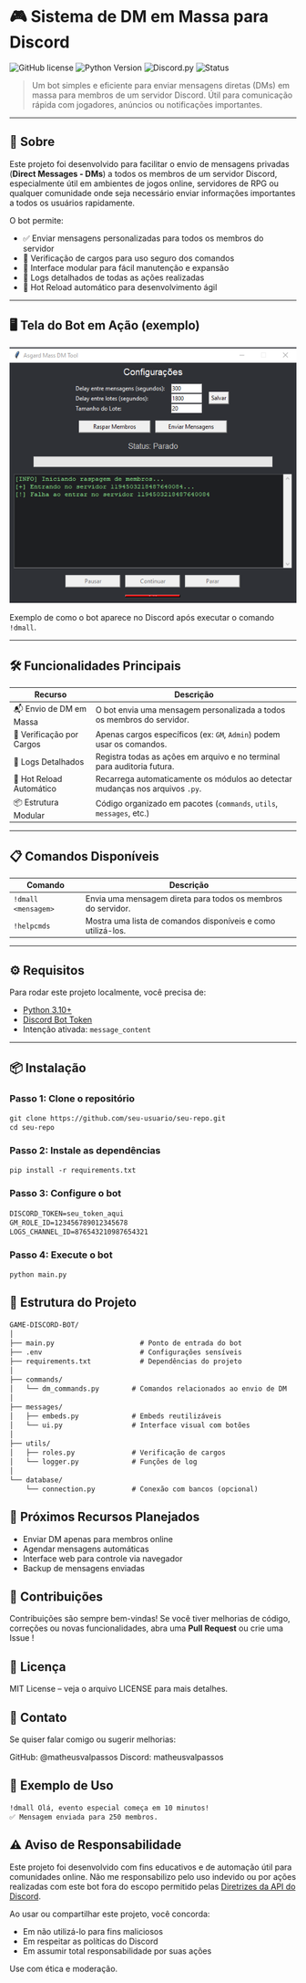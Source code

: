 # 🎮 Sistema de DM em Massa para Discord

![GitHub license](https://img.shields.io/github/license/CuspeDeAsura/discord-dm-bot) 
![Python Version](https://img.shields.io/badge/Python-3.10+-blue) 
![Discord.py](https://img.shields.io/badge/Discord.py-2.0+-dark_blue) 
![Status](https://img.shields.io/badge/Status-Stable-brightgreen) 

> Um bot simples e eficiente para enviar mensagens diretas (DMs) em massa para membros de um servidor Discord. Útil para comunicação rápida com jogadores, anúncios ou notificações importantes.

---

## 📌 Sobre

Este projeto foi desenvolvido para facilitar o envio de mensagens privadas (**Direct Messages - DMs**) a todos os membros de um servidor Discord, especialmente útil em ambientes de jogos online, servidores de RPG ou qualquer comunidade onde seja necessário enviar informações importantes a todos os usuários rapidamente.

O bot permite:
- ✅ Enviar mensagens personalizadas para todos os membros do servidor
- 🔐 Verificação de cargos para uso seguro dos comandos
- 🧩 Interface modular para fácil manutenção e expansão
- 📜 Logs detalhados de todas as ações realizadas
- 🔁 Hot Reload automático para desenvolvimento ágil

---

## 🖥️ Tela do Bot em Ação (exemplo)

![Bot em ação - Envio de DM](https://github.com/matheusvalpassos/Discord-MassDM/blob/main/massdm_func.png)

Exemplo de como o bot aparece no Discord após executar o comando `!dmall`.

---

## 🛠️ Funcionalidades Principais

| Recurso | Descrição |
|--------|-----------|
| 📬 Envio de DM em Massa | O bot envia uma mensagem personalizada a todos os membros do servidor. |
| 🔐 Verificação por Cargos | Apenas cargos específicos (ex: `GM`, `Admin`) podem usar os comandos. |
| 📝 Logs Detalhados | Registra todas as ações em arquivo e no terminal para auditoria futura. |
| 🔄 Hot Reload Automático | Recarrega automaticamente os módulos ao detectar mudanças nos arquivos `.py`. |
| 📦 Estrutura Modular | Código organizado em pacotes (`commands`, `utils`, `messages`, etc.) |

---

## 📋 Comandos Disponíveis

| Comando | Descrição |
|--------|-----------|
| `!dmall <mensagem>` | Envia uma mensagem direta para todos os membros do servidor. |
| `!helpcmds` | Mostra uma lista de comandos disponíveis e como utilizá-los. |

---

## ⚙️ Requisitos

Para rodar este projeto localmente, você precisa de:

- [Python 3.10+](https://www.python.org/downloads/) 
- [Discord Bot Token](https://discord.com/developers/applications) 
- Intenção ativada: `message_content`

---

## 📦 Instalação

### Passo 1: Clone o repositório

```
git clone https://github.com/seu-usuario/seu-repo.git 
cd seu-repo
```

### Passo 2: Instale as dependências

```
pip install -r requirements.txt
```

### Passo 3: Configure o bot

```
DISCORD_TOKEN=seu_token_aqui
GM_ROLE_ID=123456789012345678
LOGS_CHANNEL_ID=876543210987654321
```

### Passo 4: Execute o bot

```
python main.py
```

## 📁 Estrutura do Projeto

```
GAME-DISCORD-BOT/
│
├── main.py                     # Ponto de entrada do bot
├── .env                        # Configurações sensíveis
├── requirements.txt            # Dependências do projeto
│
├── commands/
│   └── dm_commands.py        # Comandos relacionados ao envio de DM
│
├── messages/
│   ├── embeds.py             # Embeds reutilizáveis
│   └── ui.py                 # Interface visual com botões
│
├── utils/
│   ├── roles.py              # Verificação de cargos
│   └── logger.py             # Funções de log
│
└── database/
    └── connection.py         # Conexão com bancos (opcional)
```

## 🧪 Próximos Recursos Planejados

- Enviar DM apenas para membros online
- Agendar mensagens automáticas
- Interface web para controle via navegador
- Backup de mensagens enviadas

## 🤝 Contribuições
Contribuições são sempre bem-vindas! Se você tiver melhorias de código, correções ou novas funcionalidades, abra uma **Pull Request** ou crie uma Issue !

## 📝 Licença
MIT License – veja o arquivo LICENSE para mais detalhes.

## 💬 Contato
Se quiser falar comigo ou sugerir melhorias:

GitHub: @matheusvalpassos
Discord: matheusvalpassos

## 🎯 Exemplo de Uso

```
!dmall Olá, evento especial começa em 10 minutos!
✅ Mensagem enviada para 250 membros.
```

## ⚠️ Aviso de Responsabilidade

Este projeto foi desenvolvido com fins educativos e de automação útil para comunidades online. Não me responsabilizo pelo uso indevido ou por ações realizadas com este bot fora do escopo permitido pelas [Diretrizes da API do Discord](https://discord.com/developers/docs/policies-security). 

Ao usar ou compartilhar este projeto, você concorda:
- Em não utilizá-lo para fins maliciosos
- Em respeitar as políticas do Discord
- Em assumir total responsabilidade por suas ações

Use com ética e moderação.


